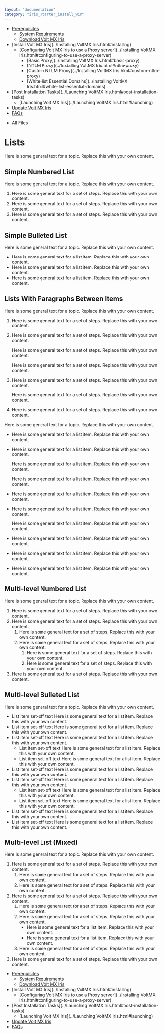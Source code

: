 ```yaml
---
layout: "documentation"
category: "iris_starter_install_win"
---
```

                                   

[](../Prerequisites.html)

*   [Prerequisites](../Prerequisites.html#prerequisites)
    *   [System Requirements](../Prerequisites.html#system-requirements)
    *   [Download Volt MX Iris](../Prerequisites.html#download)
*   [Install Volt MX Iris](../Installing VoltMX Iris.html#installing)
    *   [Configuring Volt MX Iris to use a Proxy server](../Installing VoltMX Iris.html#configuring-to-use-a-proxy-server)
        *   [Basic Proxy](../Installing VoltMX Iris.html#basic-proxy)
        *   [NTLM Proxy](../Installing VoltMX Iris.html#ntlm-proxy)
        *   [Custom NTLM Proxy](../Installing VoltMX Iris.html#custom-ntlm-proxy)
        *   [White-list Essential Domains](../Installing VoltMX Iris.html#white-list-essential-domains)
*   [Post Installation Tasks](../Launching VoltMX Iris.html#post-installation-tasks)
    *   [Launching Volt MX Iris](../Launching VoltMX Iris.html#launching)
*   [Update Volt MX Iris](../Upgrade.html)
*   [FAQs](../StudioInstallation_FAQs.html#appendix-frequently-asked-questions-faqs)

[](#)

*   All Files

Lists
=====

Here is some general text for a topic. Replace this with your own content.

Simple Numbered List
--------------------

Here is some general text for a topic. Replace this with your own content.

1.  Here is some general text for a set of steps. Replace this with your own content.
2.  Here is some general text for a set of steps. Replace this with your own content.
3.  Here is some general text for a set of steps. Replace this with your own content.

Simple Bulleted List
--------------------

Here is some general text for a topic. Replace this with your own content.

*   Here is some general text for a list item. Replace this with your own content.
*   Here is some general text for a list item. Replace this with your own content.
*   Here is some general text for a list item. Replace this with your own content.

Lists With Paragraphs Between Items
-----------------------------------

Here is some general text for a topic. Replace this with your own content.

1.  Here is some general text for a set of steps. Replace this with your own content.
2.  Here is some general text for a set of steps. Replace this with your own content.
    
    Here is some general text for a set of steps. Replace this with your own content.
    
    Here is some general text for a set of steps. Replace this with your own content.
    
3.  Here is some general text for a set of steps. Replace this with your own content.
    
    Here is some general text for a set of steps. Replace this with your own content.
    
4.  Here is some general text for a set of steps. Replace this with your own content.

Here is some general text for a topic. Replace this with your own content.

*   Here is some general text for a list item. Replace this with your own content.
*   Here is some general text for a list item. Replace this with your own content.
    
    Here is some general text for a list item. Replace this with your own content.
    
    Here is some general text for a list item. Replace this with your own content.
    
*   Here is some general text for a list item. Replace this with your own content.
*   Here is some general text for a list item. Replace this with your own content.
    
    Here is some general text for a list item. Replace this with your own content.
    
*   Here is some general text for a list item. Replace this with your own content.
*   Here is some general text for a list item. Replace this with your own content.
*   Here is some general text for a list item. Replace this with your own content.

Multi-level Numbered List
-------------------------

Here is some general text for a topic. Replace this with your own content.

1.  Here is some general text for a set of steps. Replace this with your own content.
2.  Here is some general text for a set of steps. Replace this with your own content.
    1.  Here is some general text for a set of steps. Replace this with your own content.
    2.  Here is some general text for a set of steps. Replace this with your own content.
        1.  Here is some general text for a set of steps. Replace this with your own content.
        2.  Here is some general text for a set of steps. Replace this with your own content.
3.  Here is some general text for a set of steps. Replace this with your own content.

Multi-level Bulleted List
-------------------------

Here is some general text for a topic. Replace this with your own content.

*   List item set-off text Here is some general text for a list item. Replace this with your own content.
*   List item set-off text Here is some general text for a list item. Replace this with your own content.
*   List item set-off text Here is some general text for a list item. Replace this with your own content.
    *   List item set-off text Here is some general text for a list item. Replace this with your own content.
    *   List item set-off text Here is some general text for a list item. Replace this with your own content.
*   List item set-off text Here is some general text for a list item. Replace this with your own content.
*   List item set-off text Here is some general text for a list item. Replace this with your own content.
    *   List item set-off text Here is some general text for a list item. Replace this with your own content.
    *   List item set-off text Here is some general text for a list item. Replace this with your own content.
*   List item set-off text Here is some general text for a list item. Replace this with your own content.
*   List item set-off text Here is some general text for a list item. Replace this with your own content.

Multi-level List (Mixed)
------------------------

Here is some general text for a topic. Replace this with your own content.

1.  Here is some general text for a set of steps. Replace this with your own content.
    1.  Here is some general text for a set of steps. Replace this with your own content.
    2.  Here is some general text for a set of steps. Replace this with your own content.
2.  Here is some general text for a set of steps. Replace this with your own content.
    1.  Here is some general text for a set of steps. Replace this with your own content.
    2.  Here is some general text for a set of steps. Replace this with your own content.
        *   Here is some general text for a list item. Replace this with your own content.
        *   Here is some general text for a list item. Replace this with your own content.
    3.  Here is some general text for a set of steps. Replace this with your own content.
3.  Here is some general text for a set of steps. Replace this with your own content.

*   [Prerequisites](../Prerequisites.html#prerequisites)
    *   [System Requirements](../Prerequisites.html#system-requirements)
    *   [Download Volt MX Iris](../Prerequisites.html#download)
*   [Install Volt MX Iris](../Installing VoltMX Iris.html#installing)
    *   [Configuring Volt MX Iris to use a Proxy server](../Installing VoltMX Iris.html#configuring-to-use-a-proxy-server)
*   [Post Installation Tasks](../Launching VoltMX Iris.html#post-installation-tasks)
    *   [Launching Volt MX Iris](../Launching VoltMX Iris.html#launching)
*   [Update Volt MX Iris](../Upgrade.html)
*   [FAQs](../StudioInstallation_FAQs.html#appendix-frequently-asked-questions-faqs)
